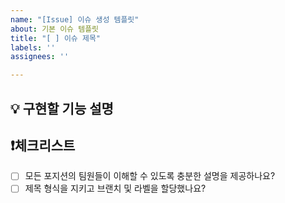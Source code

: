 ```yaml
---
name: "[Issue] 이슈 생성 템플릿"
about: 기본 이슈 템플릿
title: "[ ] 이슈 제목"
labels: ''
assignees: ''

---
```


## 💡 구현할 기능 설명


## ❗체크리스트
- [ ] 모든 포지션의 팀원들이 이해할 수 있도록 충분한 설명을 제공하나요?
- [ ] 제목 형식을 지키고 브랜치 및 라벨을 할당했나요?
